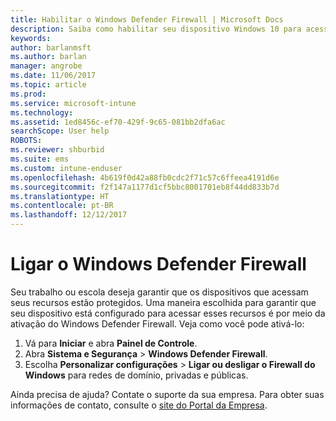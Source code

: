 ```yaml
---
title: Habilitar o Windows Defender Firewall | Microsoft Docs
description: Saiba como habilitar seu dispositivo Windows 10 para acessar recursos da empresa ativando seu firewall.
keywords: 
author: barlanmsft
ms.author: barlan
manager: angrobe
ms.date: 11/06/2017
ms.topic: article
ms.prod: 
ms.service: microsoft-intune
ms.technology: 
ms.assetid: 1ed8456c-ef70-429f-9c65-081bb2dfa6ac
searchScope: User help
ROBOTS: 
ms.reviewer: shburbid
ms.suite: ems
ms.custom: intune-enduser
ms.openlocfilehash: 4b619f0d42a88fb0cdc2f71c57c6ffeea4191d6e
ms.sourcegitcommit: f2f147a1177d1cf5bbc8001701eb8f44dd833b7d
ms.translationtype: HT
ms.contentlocale: pt-BR
ms.lasthandoff: 12/12/2017
---
```

# <a name="turn-on-your-windows-defender-firewall"></a>Ligar o Windows Defender Firewall

Seu trabalho ou escola deseja garantir que os dispositivos que acessam seus recursos estão protegidos. Uma maneira escolhida para garantir que seu dispositivo está configurado para acessar esses recursos é por meio da ativação do Windows Defender Firewall. Veja como você pode ativá-lo:

1. Vá para **Iniciar** e abra **Painel de Controle**.
2. Abra **Sistema e Segurança** > **Windows Defender Firewall**.
3. Escolha **Personalizar configurações** > **Ligar ou desligar o Firewall do Windows** para redes de domínio, privadas e públicas.

Ainda precisa de ajuda? Contate o suporte da sua empresa. Para obter suas informações de contato, consulte o [site do Portal da Empresa](https://portal.manage.microsoft.com#HelpDeskDialog).
